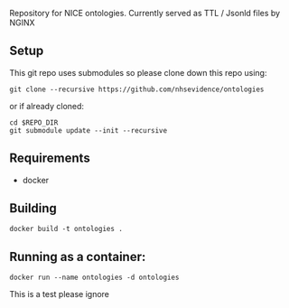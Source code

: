 

Repository for NICE ontologies. Currently served as TTL / Jsonld files by NGINX

## Setup
This git repo uses submodules so please clone down this repo using:
```
git clone --recursive https://github.com/nhsevidence/ontologies
```
or if already cloned:
```
cd $REPO_DIR
git submodule update --init --recursive
```

## Requirements
* docker

## Building
```
docker build -t ontologies .
```

## Running as a container:
```
docker run --name ontologies -d ontologies 
```

This is a test please ignore
